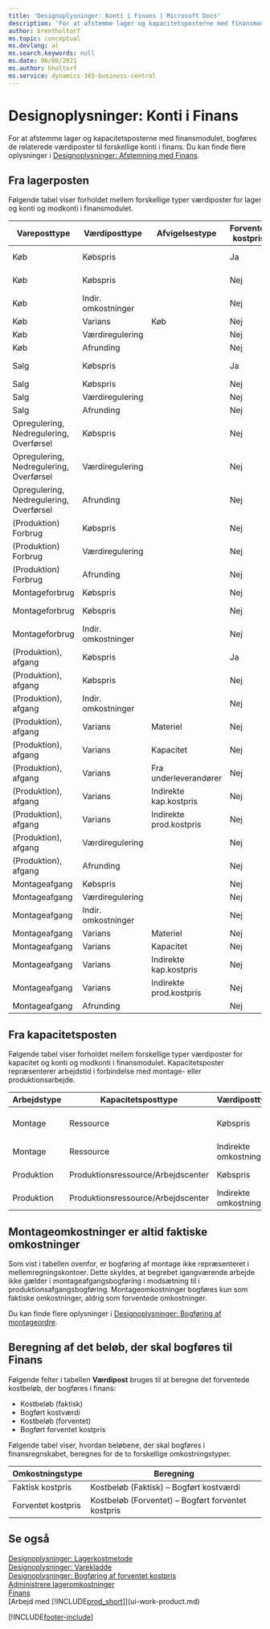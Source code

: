 ```yaml
---
title: 'Designoplysninger: Konti i Finans | Microsoft Docs'
description: 'For at afstemme lager og kapacitetsposterne med finansmodulet, bogføres de relaterede værdiposter til forskellige konti i finans.'
author: brentholtorf
ms.topic: conceptual
ms.devlang: al
ms.search.keywords: null
ms.date: 06/08/2021
ms.author: bholtorf
ms.service: dynamics-365-business-central
---
```

# Designoplysninger: Konti i Finans
For at afstemme lager og kapacitetsposterne med finansmodulet, bogføres de relaterede værdiposter til forskellige konti i finans. Du kan finde flere oplysninger i [Designoplysninger: Afstemning med Finans](design-details-reconciliation-with-the-general-ledger.md).  

## Fra lagerposten  
Følgende tabel viser forholdet mellem forskellige typer værdiposter for lager og konti og modkonti i finansmodulet.  

|**Vareposttype**|**Værdiposttype**|**Afvigelsestype**|**Forventet kostpris**|**Konto**|**Modkonto**|  
|--------------------------------|--------------------------|-----------------------|-----------------------|-----------------|---------------------------|  
|Køb|Købspris||Ja|Lager (mellemregningskonto)|Lagerperiod.konto (mellemkto.)|  
|Køb|Købspris||Nej|Lagerbeholdning|Tillagte direkte omkostninger|  
|Køb|Indir. omkostninger||Nej|Lagerbeholdning|Tillagte indir. prod.omkostn.|  
|Køb|Varians|Køb|Nej|Lagerbeholdning|Købsafvigelse|  
|Køb|Værdiregulering||Nej|Lagerbeholdning|Lagerregulering|  
|Køb|Afrunding||Nej|Lagerbeholdning|Lagerregulering|  
|Salg|Købspris||Ja|Lager (mellemregningskonto)|Vareforbrug (mellemkto.)|  
|Salg|Købspris||Nej|Lagerbeholdning|VAREFORBRUG|  
|Salg|Værdiregulering||Nej|Lagerbeholdning|Lagerregulering|  
|Salg|Afrunding||Nej|Lagerbeholdning|Lagerregulering|  
|Opregulering, Nedregulering, Overførsel|Købspris||Nej|Lagerbeholdning|Lagerregulering|  
|Opregulering, Nedregulering, Overførsel|Værdiregulering||Nej|Lagerbeholdning|Lagerregulering|  
|Opregulering, Nedregulering, Overførsel|Afrunding||Nej|Lagerbeholdning|Lagerregulering|  
|(Produktion) Forbrug|Købspris||Nej|Lagerbeholdning|Igv. arb|  
|(Produktion) Forbrug|Værdiregulering||Nej|Lagerbeholdning|Lagerregulering|  
|(Produktion) Forbrug|Afrunding||Nej|Lagerbeholdning|Lagerregulering|  
|Montageforbrug|Købspris||Nej|Lagerbeholdning|Lagerregulering|  
|Montageforbrug|Købspris||Nej|Tillagte direkte omkostninger|Lagerregulering|  
|Montageforbrug|Indir. omkostninger||Nej|Tillagte indir. prod.omkostn.|Lagerregulering|  
|(Produktion), afgang|Købspris||Ja|Lager (mellemregningskonto)|Igv. arb|  
|(Produktion), afgang|Købspris||Nej|Lagerbeholdning|Igv. arb|  
|(Produktion), afgang|Indir. omkostninger||Nej|Lagerbeholdning|Tillagte indir. prod.omkostn.|  
|(Produktion), afgang|Varians|Materiel|Nej|Lagerbeholdning|Mat.kost.afvigelse|  
|(Produktion), afgang|Varians|Kapacitet|Nej|Lagerbeholdning|Kap.kost.afvigelse|  
|(Produktion), afgang|Varians|Fra underleverandører|Nej|Lagerbeholdning|Underlev.kostafvigelse|  
|(Produktion), afgang|Varians|Indirekte kap.kostpris|Nej|Lagerbeholdning|Indir. kap.kostprisafv.|  
|(Produktion), afgang|Varians|Indirekte prod.kostpris|Nej|Lagerbeholdning|Indir. prod.kostprisafv.|  
|(Produktion), afgang|Værdiregulering||Nej|Lagerbeholdning|Lagerregulering|  
|(Produktion), afgang|Afrunding||Nej|Lagerbeholdning|Lagerregulering|  
|Montageafgang|Købspris||Nej|Lagerbeholdning|Lagerregulering|  
|Montageafgang|Værdiregulering||Nej|Lagerbeholdning|Lagerregulering|  
|Montageafgang|Indir. omkostninger||Nej|Lagerbeholdning|Tillagte indir. prod.omkostn.|  
|Montageafgang|Varians|Materiel|Nej|Lagerbeholdning|Mat.kost.afvigelse|  
|Montageafgang|Varians|Kapacitet|Nej|Lagerbeholdning|Kap.kost.afvigelse|  
|Montageafgang|Varians|Indirekte kap.kostpris|Nej|Lagerbeholdning|Indir. kap.kostprisafv.|  
|Montageafgang|Varians|Indirekte prod.kostpris|Nej|Lagerbeholdning|Indir. prod.kostprisafv.|  
|Montageafgang|Afrunding||Nej|Lagerbeholdning|Lagerregulering|  

## Fra kapacitetsposten  
 Følgende tabel viser forholdet mellem forskellige typer værdiposter for kapacitet og konti og modkonti i finansmodulet. Kapacitetsposter repræsenterer arbejdstid i forbindelse med montage- eller produktionsarbejde.  

|**Arbejdstype**|**Kapacitetsposttype**|**Værdiposttype**|**Konto**|**Modkonto**|  
|-------------------|------------------------------------|--------------------------|-----------------|---------------------------|  
|Montage|Ressource|Købspris|Tillagte direkte omkostninger|Lagerregulering|  
|Montage|Ressource|Indirekte omkostning|Tillagte indir. prod.omkostn.|Lagerregulering|  
|Produktion|Produktionsressource/Arbejdscenter|Købspris|VIA-konto|Tillagte direkte omkostninger|  
|Produktion|Produktionsressource/Arbejdscenter|Indirekte omkostning|VIA-konto|Tillagte indir. prod.omkostn.|  

## Montageomkostninger er altid faktiske omkostninger  
 Som vist i tabellen ovenfor, er bogføring af montage ikke repræsenteret i mellemregningskontoer. Dette skyldes, at begrebet igangværende arbejde ikke gælder i montageafgangsbogføring i modsætning til i produktionsafgangsbogføring. Montageomkostninger bogføres kun som faktiske omkostninger, aldrig som forventede omkostninger.  

 Du kan finde flere oplysninger i [Designoplysninger: Bogføring af montageordre](design-details-assembly-order-posting.md).  

## Beregning af det beløb, der skal bogføres til Finans  
 Følgende felter i tabellen **Værdipost** bruges til at beregne det forventede kostbeløb, der bogføres i finans:  

-   Kostbeløb (faktisk)  
-   Bogført kostværdi  
-   Kostbeløb (forventet)  
-   Bogført forventet kostpris  

Følgende tabel viser, hvordan beløbene, der skal bogføres i finansregnskabet, beregnes for de to forskellige omkostningstyper.  

|Omkostningstype|Beregning|  
|---------------|-----------------|  
|Faktisk kostpris|Kostbeløb (Faktisk) – Bogført kostværdi|  
|Forventet kostpris|Kostbeløb (Forventet) – Bogført forventet kostpris|  

## Se også  
 [Designoplysninger: Lagerkostmetode](design-details-inventory-costing.md)   
 [Designoplysninger: Varekladde](design-details-inventory-posting.md)   
 [Designoplysninger: Bogføring af forventet kostpris](design-details-expected-cost-posting.md)  
 [Administrere lageromkostninger](finance-manage-inventory-costs.md)  
 [Finans](finance.md)  
 [Arbejd med [!INCLUDE[prod_short](includes/prod_short.md)]](ui-work-product.md)  


[!INCLUDE[footer-include](includes/footer-banner.md)]